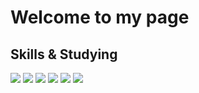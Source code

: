 <!--
**colorlessdia/colorlessdia** is a ✨ _special_ ✨ repository because its `README.md` (this file) appears on your GitHub profile.

Here are some ideas to get you started:

- 🔭 I’m currently working on ...
- 🌱 I’m currently learning ...
- 👯 I’m looking to collaborate on ...
- 🤔 I’m looking for help with ...
- 💬 Ask me about ...
- 📫 How to reach me: ...
- 😄 Pronouns: ...
- ⚡ Fun fact: ...
-->

<!-- start -->
# Welcome to my page

## Skills & Studying
![](https://img.shields.io/badge/-HTML5-E34F26?style=for-the-badge&logo=HTML5&logoColor=white)
![](https://img.shields.io/badge/-CSS3-1572b6?style=for-the-badge&logo=CSS3&logoColor=white)
![](https://img.shields.io/badge/-JavaScript-F7DF1E?style=for-the-badge&logo=JavaScript&logoColor=black)
![](https://img.shields.io/badge/-Python-3776ab?style=for-the-badge&logo=Python&logoColor=white)
![](https://img.shields.io/badge/-Numpy-013243?style=for-the-badge&logo=Numpy&logoColor=white)
![](https://img.shields.io/badge/-Pandas-150458?style=for-the-badge&logo=pandas&logoColor=white)
<!-- end -->
